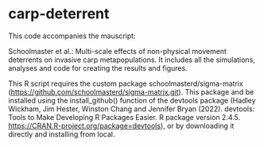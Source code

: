 # carp-deterrent
This code accompanies the mauscript:

Schoolmaster et al.: Multi-scale effects of non-physical movement deterrents on invasive carp metapopulations.
It includes all the simulations, analyses and code for creating the results and figures. 


This R script requires the custom package schoolmasterd/sigma-matrix (https://github.com/schoolmasterd/sigma-matrix.git). This package and be installed using the install_github() function of the devtools package (Hadley Wickham, Jim Hester, Winston Chang and Jennifer Bryan (2022). devtools: Tools to
  Make Developing R Packages Easier. R package version 2.4.5.
  https://CRAN.R-project.org/package=devtools), or by downloading it directly and installing from local.
